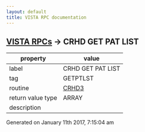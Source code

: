 ```yaml
---
layout: default
title: VISTA RPC documentation
---
```




## [VISTA RPCs](TableOfContent.md) &#8594; CRHD GET PAT LIST 

 property | value 
--- | --- 
 label | CRHD GET PAT LIST
 tag | GETPTLST
 routine | [CRHD3](http://code.osehra.org/dox/Routine_CRHD3_source.html)
 return value type | ARRAY
 description | 




 Generated on January 11th 2017, 7:15:04 am